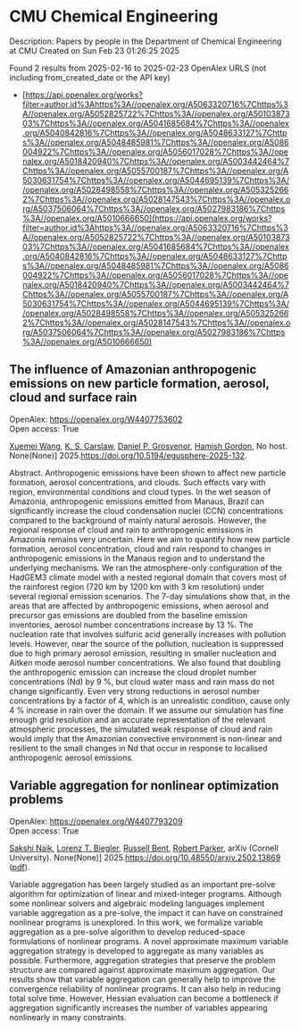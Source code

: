 # CMU Chemical Engineering
Description: Papers by people in the Department of Chemical Engineering at CMU
Created on Sun Feb 23 01:26:25 2025

Found 2 results from 2025-02-16 to 2025-02-23
OpenAlex URLS (not including from_created_date or the API key)
- [https://api.openalex.org/works?filter=author.id%3Ahttps%3A//openalex.org/A5063320716%7Chttps%3A//openalex.org/A5052825722%7Chttps%3A//openalex.org/A5010387303%7Chttps%3A//openalex.org/A5041685684%7Chttps%3A//openalex.org/A5040842816%7Chttps%3A//openalex.org/A5048633127%7Chttps%3A//openalex.org/A5048485981%7Chttps%3A//openalex.org/A5086004922%7Chttps%3A//openalex.org/A5056017028%7Chttps%3A//openalex.org/A5018420940%7Chttps%3A//openalex.org/A5003442464%7Chttps%3A//openalex.org/A5055700187%7Chttps%3A//openalex.org/A5030631754%7Chttps%3A//openalex.org/A5044695139%7Chttps%3A//openalex.org/A5028498558%7Chttps%3A//openalex.org/A5053252662%7Chttps%3A//openalex.org/A5028147543%7Chttps%3A//openalex.org/A5037506064%7Chttps%3A//openalex.org/A5027983186%7Chttps%3A//openalex.org/A5010666650](https://api.openalex.org/works?filter=author.id%3Ahttps%3A//openalex.org/A5063320716%7Chttps%3A//openalex.org/A5052825722%7Chttps%3A//openalex.org/A5010387303%7Chttps%3A//openalex.org/A5041685684%7Chttps%3A//openalex.org/A5040842816%7Chttps%3A//openalex.org/A5048633127%7Chttps%3A//openalex.org/A5048485981%7Chttps%3A//openalex.org/A5086004922%7Chttps%3A//openalex.org/A5056017028%7Chttps%3A//openalex.org/A5018420940%7Chttps%3A//openalex.org/A5003442464%7Chttps%3A//openalex.org/A5055700187%7Chttps%3A//openalex.org/A5030631754%7Chttps%3A//openalex.org/A5044695139%7Chttps%3A//openalex.org/A5028498558%7Chttps%3A//openalex.org/A5053252662%7Chttps%3A//openalex.org/A5028147543%7Chttps%3A//openalex.org/A5037506064%7Chttps%3A//openalex.org/A5027983186%7Chttps%3A//openalex.org/A5010666650)

## The influence of Amazonian anthropogenic emissions on new particle formation, aerosol, cloud and surface rain   

OpenAlex: https://openalex.org/W4407753602    
Open access: True
    
[Xuemei Wang](https://openalex.org/A5100390606), [K. S. Carslaw](https://openalex.org/A5061310552), [Daniel P. Grosvenor](https://openalex.org/A5028113214), [Hamish Gordon](https://openalex.org/A5086004922), No host. None(None)] 2025.https://doi.org/10.5194/egusphere-2025-132.
    
Abstract. Anthropogenic emissions have been shown to affect new particle formation, aerosol concentrations, and clouds. Such effects vary with region, environmental conditions and cloud types. In the wet season of Amazonia, anthropogenic emissions emitted from Manaus, Brazil can significantly increase the cloud condensation nuclei (CCN) concentrations compared to the background of mainly natural aerosols. However, the regional response of cloud and rain to anthropogenic emissions in Amazonia remains very uncertain. Here we aim to quantify how new particle formation, aerosol concentration, cloud and rain respond to changes in anthropogenic emissions in the Manaus region and to understand the underlying mechanisms. We ran the atmosphere-only configuration of the HadGEM3 climate model with a nested regional domain that covers most of the rainforest region (720 km by 1200 km with 3 km resolution) under several regional emission scenarios. The 7-day simulations show that, in the areas that are affected by anthropogenic emissions, when aerosol and precursor gas emissions are doubled from the baseline emission inventories, aerosol number concentrations increase by 13 %. The nucleation rate that involves sulfuric acid generally increases with pollution levels. However, near the source of the pollution, nucleation is suppressed due to high primary aerosol emission, resulting in smaller nucleation and Aitken mode aerosol number concentrations. We also found that doubling the anthropogenic emission can increase the cloud droplet number concentrations (Nd) by 9 %, but cloud water mass and rain mass do not change significantly. Even very strong reductions in aerosol number concentrations by a factor of 4, which is an unrealistic condition, cause only 4 % increase in rain over the domain. If we assume our simulation has fine enough grid resolution and an accurate representation of the relevant atmospheric processes, the simulated weak response of cloud and rain would imply that the Amazonian convective environment is non-linear and resilient to the small changes in Nd that occur in response to localised anthropogenic aerosol emissions.    

    

## Variable aggregation for nonlinear optimization problems   

OpenAlex: https://openalex.org/W4407793209    
Open access: True
    
[Sakshi Naik](https://openalex.org/A5054628015), [Lorenz T. Biegler](https://openalex.org/A5052825722), [Russell Bent](https://openalex.org/A5088880250), [Robert Parker](https://openalex.org/A5062143627), arXiv (Cornell University). None(None)] 2025.https://doi.org/10.48550/arxiv.2502.13869 ([pdf](http://arxiv.org/pdf/2502.13869)).
    
Variable aggregation has been largely studied as an important pre-solve algorithm for optimization of linear and mixed-integer programs. Although some nonlinear solvers and algebraic modeling languages implement variable aggregation as a pre-solve, the impact it can have on constrained nonlinear programs is unexplored. In this work, we formalize variable aggregation as a pre-solve algorithm to develop reduced-space formulations of nonlinear programs. A novel approximate maximum variable aggregation strategy is developed to aggregate as many variables as possible. Furthermore, aggregation strategies that preserve the problem structure are compared against approximate maximum aggregation. Our results show that variable aggregation can generally help to improve the convergence reliability of nonlinear programs. It can also help in reducing total solve time. However, Hessian evaluation can become a bottleneck if aggregation significantly increases the number of variables appearing nonlinearly in many constraints.    

    
